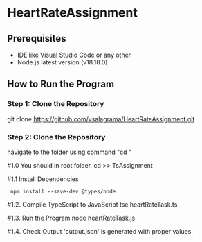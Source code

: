 # HeartRateAssignment

## Prerequisites
- IDE like Visual Studio Code or any other
- Node.js latest version (v18.18.0)

## How to Run the Program

### Step 1: Clone the Repository
git clone https://github.com/vsalagrama/HeartRateAssignment.git

### Step 2: Clone the Repository
navigate to the folder using command "cd <foldername>"

#1.0 You should in root folder, cd >> TsAssignment 

#1.1 Install Dependencies

     npm install --save-dev @types/node


#1.2. Compile TypeScript to JavaScript
      tsc heartRateTask.ts


#1.3. Run the Program
      node heartRateTask.js


#1.4. Check Output
      'output.json' is generated with proper values.
